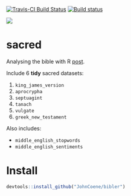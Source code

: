 
[![Travis-CI Build Status](https://travis-ci.org/JohnCoene/bibler.svg?branch=master)](https://travis-ci.org/JohnCoene/bibler) [![Build status](https://ci.appveyor.com/api/projects/status/fgqivf16f1u7jrug/branch/master?svg=true)](https://ci.appveyor.com/project/JohnCoene/bibler/branch/master)

![](https://john-coene.com/post/bibler_files/figure-html/unnamed-chunk-9-1.png)

sacred
======

Analysing the bible with R [post](https://john-coene.com/post/bibler/).

Include 6 **tidy** sacred datasets:

1. `king_james_version` 
2. `aprocrypha`
3. `septuagint`
4. `tanach`
5. `vulgate`
6. `greek_new_testament`

Also includes:

* `middle_english_stopwords`
* `middle_english_sentiments`

Install
=======

``` r
devtools::install_github("JohnCoene/bibler")
```
